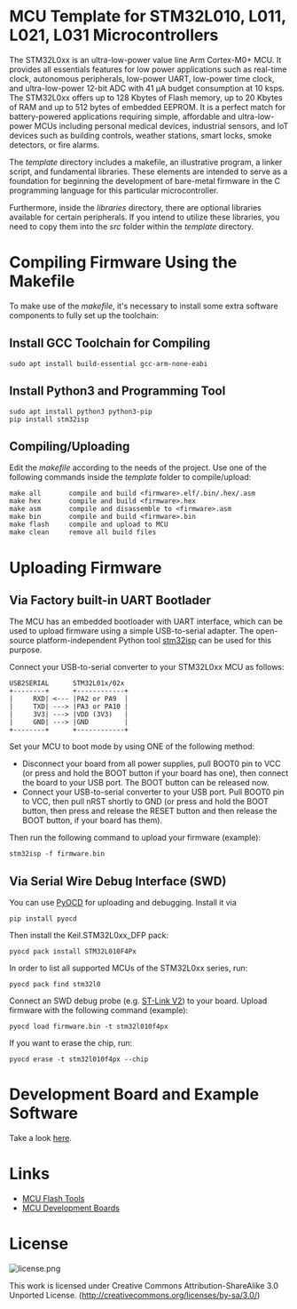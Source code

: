 # MCU Template for STM32L010, L011, L021, L031 Microcontrollers
The STM32L0xx is an ultra-low-power value line Arm Cortex-M0+ MCU. It provides all essentials features for low power applications such as real-time clock, autonomous peripherals, low-power UART, low-power time clock, and ultra-low-power 12-bit ADC with 41 µA budget consumption at 10 ksps. The STM32L0xx offers up to 128 Kbytes of Flash memory, up to 20 Kbytes of RAM and up to 512 bytes of embedded EEPROM. It is a perfect match for battery-powered applications requiring simple, affordable and ultra-low-power MCUs including personal medical devices, industrial sensors, and IoT devices such as building controls, weather stations, smart locks, smoke detectors, or fire alarms.

The *template* directory includes a makefile, an illustrative program, a linker script, and fundamental libraries. These elements are intended to serve as a foundation for beginning the development of bare-metal firmware in the C programming language for this particular microcontroller.

Furthermore, inside the *libraries* directory, there are optional libraries available for certain peripherals. If you intend to utilize these libraries, you need to copy them into the *src* folder within the *template* directory.

# Compiling Firmware Using the Makefile
To make use of the *makefile*, it's necessary to install some extra software components to fully set up the toolchain:

## Install GCC Toolchain for Compiling
```
sudo apt install build-essential gcc-arm-none-eabi
```

## Install Python3 and Programming Tool
```
sudo apt install python3 python3-pip
pip install stm32isp
```

## Compiling/Uploading
Edit the *makefile* according to the needs of the project. Use one of the following commands inside the *template* folder to compile/upload:

```
make all       compile and build <firmware>.elf/.bin/.hex/.asm
make hex       compile and build <firmware>.hex
make asm       compile and disassemble to <firmware>.asm
make bin       compile and build <firmware>.bin
make flash     compile and upload to MCU
make clean     remove all build files
```

# Uploading Firmware
## Via Factory built-in UART Bootlader
The MCU has an embedded bootloader with UART interface, which can be used to upload firmware using a simple USB-to-serial adapter. The open-source platform-independent Python tool [stm32isp](https://pypi.org/project/stm32isp/) can be used for this purpose.

Connect your USB-to-serial converter to your STM32L0xx MCU as follows:

```
USB2SERIAL      STM32L01x/02x
+--------+      +------------+
|     RXD| <--- |PA2 or PA9  |
|     TXD| ---> |PA3 or PA10 |
|     3V3| ---> |VDD (3V3)   |
|     GND| ---> |GND         |
+--------+      +------------+
```

Set your MCU to boot mode by using ONE of the following method:
- Disconnect your board from all power supplies, pull BOOT0 pin to VCC (or press and hold the BOOT button if your board has one), then connect the board to your USB port. The BOOT button can be released now.
- Connect your USB-to-serial converter to your USB port. Pull BOOT0 pin to VCC, then pull nRST shortly to GND (or press and hold the BOOT button, then press and release the RESET button and then release the BOOT button, if your board has them).

Then run the following command to upload your firmware (example):

```
stm32isp -f firmware.bin
```

## Via Serial Wire Debug Interface (SWD)
You can use [PyOCD](https://pyocd.io/) for uploading and debugging. Install it via

```
pip install pyocd
```

Then install the Keil.STM32L0xx_DFP pack:

```
pyocd pack install STM32L010F4Px
```

In order to list all supported MCUs of the STM32L0xx series, run:

```
pyocd pack find stm32l0
```

Connect an SWD debug probe (e.g. [ST-Link V2](https://aliexpress.com/w/wholesale-st%2525252dlink-v2.html)) to your board. Upload firmware with the following command (example):

```
pyocd load firmware.bin -t stm32l010f4px
```

If you want to erase the chip, run:

```
pyocd erase -t stm32l010f4px --chip
```

# Development Board and Example Software
Take a look [here](https://github.com/wagiminator/Development-Boards/tree/main/STM32F030F4P6_DevBoard).

# Links
- [MCU Flash Tools](https://github.com/wagiminator/MCU-Flash-Tools)
- [MCU Development Boards](https://github.com/wagiminator/Development-Boards)

# License

![license.png](https://i.creativecommons.org/l/by-sa/3.0/88x31.png)

This work is licensed under Creative Commons Attribution-ShareAlike 3.0 Unported License. 
(http://creativecommons.org/licenses/by-sa/3.0/)
